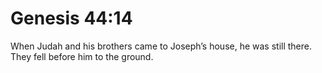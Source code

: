 # Genesis 44:14

When Judah and his brothers came to Joseph’s house, he was still there. They fell before him to the ground.
